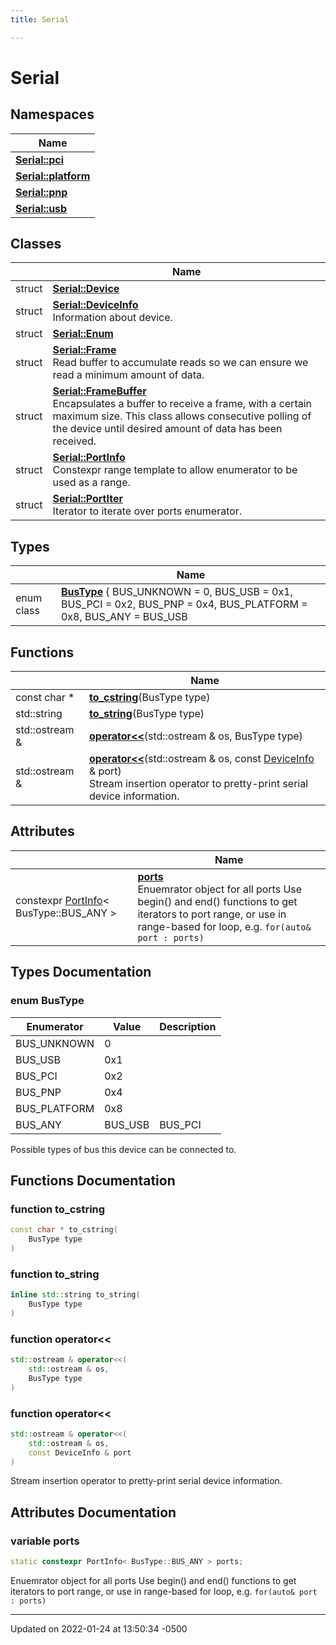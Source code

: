 ```yaml
---
title: Serial

---
```


# Serial



## Namespaces

| Name           |
| -------------- |
| **[Serial::pci](Namespaces/namespace_serial_1_1pci.md)**  |
| **[Serial::platform](Namespaces/namespace_serial_1_1platform.md)**  |
| **[Serial::pnp](Namespaces/namespace_serial_1_1pnp.md)**  |
| **[Serial::usb](Namespaces/namespace_serial_1_1usb.md)**  |

## Classes

|                | Name           |
| -------------- | -------------- |
| struct | **[Serial::Device](Classes/struct_serial_1_1_device.md)**  |
| struct | **[Serial::DeviceInfo](Classes/struct_serial_1_1_device_info.md)** <br>Information about device.  |
| struct | **[Serial::Enum](Classes/struct_serial_1_1_enum.md)**  |
| struct | **[Serial::Frame](Classes/struct_serial_1_1_frame.md)** <br>Read buffer to accumulate reads so we can ensure we read a minimum amount of data.  |
| struct | **[Serial::FrameBuffer](Classes/struct_serial_1_1_frame_buffer.md)** <br>Encapsulates a buffer to receive a frame, with a certain maximum size. This class allows consecutive polling of the device until desired amount of data has been received.  |
| struct | **[Serial::PortInfo](Classes/struct_serial_1_1_port_info.md)** <br>Constexpr range template to allow enumerator to be used as a range.  |
| struct | **[Serial::PortIter](Classes/struct_serial_1_1_port_iter.md)** <br>Iterator to iterate over ports enumerator.  |

## Types

|                | Name           |
| -------------- | -------------- |
| enum class| **[BusType](Namespaces/namespace_serial.md#enum-bustype)** { BUS_UNKNOWN = 0, BUS_USB = 0x1, BUS_PCI = 0x2, BUS_PNP = 0x4, BUS_PLATFORM = 0x8, BUS_ANY = BUS_USB | BUS_PCI | BUS_PNP | BUS_PLATFORM}<br>Possible types of bus this device can be connected to.  |

## Functions

|                | Name           |
| -------------- | -------------- |
| const char * | **[to_cstring](Namespaces/namespace_serial.md#function-to-cstring)**(BusType type) |
| std::string | **[to_string](Namespaces/namespace_serial.md#function-to-string)**(BusType type) |
| std::ostream & | **[operator<<](Namespaces/namespace_serial.md#function-operator<<)**(std::ostream & os, BusType type) |
| std::ostream & | **[operator<<](Namespaces/namespace_serial.md#function-operator<<)**(std::ostream & os, const [DeviceInfo](Classes/struct_serial_1_1_device_info.md) & port)<br>Stream insertion operator to pretty-print serial device information.  |

## Attributes

|                | Name           |
| -------------- | -------------- |
| constexpr [PortInfo](Classes/struct_serial_1_1_port_info.md)< BusType::BUS_ANY > | **[ports](Namespaces/namespace_serial.md#variable-ports)** <br>Enuemrator object for all ports Use begin() and end() functions to get iterators to port range, or use in range-based for loop, e.g. `for(auto& port : ports)` |

## Types Documentation

### enum BusType

| Enumerator | Value | Description |
| ---------- | ----- | ----------- |
| BUS_UNKNOWN | 0|   |
| BUS_USB | 0x1|   |
| BUS_PCI | 0x2|   |
| BUS_PNP | 0x4|   |
| BUS_PLATFORM | 0x8|   |
| BUS_ANY | BUS_USB | BUS_PCI | BUS_PNP | BUS_PLATFORM|   |



Possible types of bus this device can be connected to. 


## Functions Documentation

### function to_cstring

```cpp
const char * to_cstring(
    BusType type
)
```


### function to_string

```cpp
inline std::string to_string(
    BusType type
)
```


### function operator<<

```cpp
std::ostream & operator<<(
    std::ostream & os,
    BusType type
)
```


### function operator<<

```cpp
std::ostream & operator<<(
    std::ostream & os,
    const DeviceInfo & port
)
```

Stream insertion operator to pretty-print serial device information. 


## Attributes Documentation

### variable ports

```cpp
static constexpr PortInfo< BusType::BUS_ANY > ports;
```

Enuemrator object for all ports Use begin() and end() functions to get iterators to port range, or use in range-based for loop, e.g. `for(auto& port : ports)`




-------------------------------

Updated on 2022-01-24 at 13:50:34 -0500